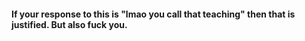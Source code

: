 #### If your response to this is "lmao you call that teaching" then that is justified. But also fuck you.
